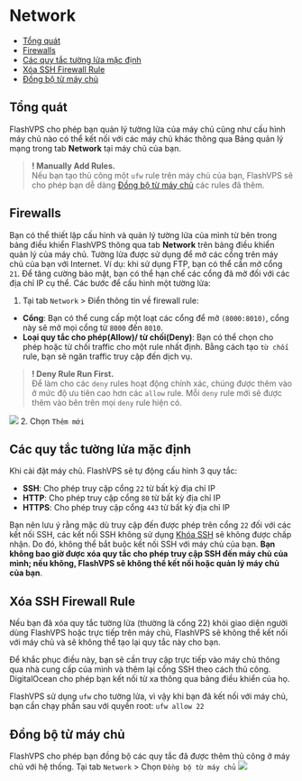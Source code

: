 # Network

<!-- TOC -->

- [Tổng quát](#tổng-quát)
- [Firewalls](#firewalls)
- [Các quy tắc tường lửa mặc định](#các-quy-tắc-tường-lửa-mặc-định)
- [Xóa SSH Firewall Rule](#xóa-ssh-firewall-rule)
- [Đồng bộ từ máy chủ](#đồng-bộ-từ-máy-chủ)

<!-- /TOC -->

<a id="markdown-tổng-quát" name="tổng-quát"></a>

## Tổng quát 

FlashVPS cho phép bạn quản lý tường lửa của máy chủ cũng như cấu hình máy chủ nào có thể kết nối với các máy chủ khác thông qua Bảng quản lý mạng trong tab **Network** tại máy chủ của bạn.

> **! Manually Add Rules.**  
> Nếu bạn tạo thủ công một `ufw` rule trên máy chủ của bạn, FlashVPS sẽ cho phép bạn dễ dàng [Đồng bộ từ máy chủ](#đồng-bộ-từ-máy-chủ) các rules đã thêm.

<a id="markdown-firewalls" name="firewalls"></a>

## Firewalls

Bạn có thể thiết lập cấu hình và quản lý tường lửa của mình từ bên trong bảng điều khiển FlashVPS thông qua tab **Network** trên bảng điều khiển quản lý của máy chủ. Tường lửa được sử dụng để mở các cổng trên máy chủ của bạn với Internet. Ví dụ: khi sử dụng FTP, bạn có thể cần mở cổng `21`.
Để tăng cường bảo mật, bạn có thể hạn chế các cổng đã mở đối với các địa chỉ IP cụ thể. Các bước để cấu hình một tường lửa:

1. Tại tab `Network` > Điển thông tin về firewall rule: 
- **Cổng**: Bạn có thể cung cấp một loạt các cổng để mở `(8000:8010)`, cổng này sẽ mở mọi cổng từ `8000` đến `8010`.
- **Loại quy tắc cho phép(Allow)/ từ chối(Deny)**: Bạn có thể chọn cho phép hoặc từ chối traffic cho một rule nhất định. Bằng cách tạo `từ chối` rule, bạn sẽ ngăn traffic truy cập đến dịch vụ.
> **! Deny Rule Run First.**  
> Để làm cho các `deny` rules hoạt động chính xác, chúng được thêm vào ở mức độ ưu tiên cao hơn các `allow` rule. Mỗi `deny` rule mới sẽ được thêm vào bên trên mọi `deny` rule hiện có.

![](/vendor/docs/images/network-tab.png)
2. Chọn `Thêm mới`
<a id="markdown-các-quy-tắc-tường-lửa-mặc-định" name="các-quy-tắc-tường-lửa-mặc-định"></a>

## Các quy tắc tường lửa mặc định
Khi cài đặt máy chủ. FlashVPS sẽ tự động cấu hình 3 quy tắc:
- **SSH**: Cho phép truy cập cổng `22` từ bất kỳ địa chỉ IP
- **HTTP**: Cho phép truy cập cổng `80` từ bất kỳ địa chỉ IP
- **HTTPS**: Cho phép truy cập cổng `443` từ bất kỳ địa chỉ IP

Bạn nên lưu ý rằng mặc dù truy cập đến được phép trên cổng `22` đối với các kết nối SSH, các kết nối SSH không sử dụng [Khóa SSH](/docs/vi/1.0/ssh-keys) sẽ không được chấp nhận. Do đó, không thể bắt buộc kết nối SSH với máy chủ của bạn. **Bạn không bao giờ được xóa quy tắc cho phép truy cập SSH đến máy chủ của mình; nếu không, FlashVPS sẽ không thể kết nối hoặc quản lý máy chủ của bạn**.

<a id="markdown-xóa-ssh-firewall-rule" name="xóa-ssh-firewall-rule"></a>

## Xóa SSH Firewall Rule
Nếu bạn đã xóa quy tắc tường lửa (thường là cổng 22) khỏi giao diện người dùng FlashVPS hoặc trực tiếp trên máy chủ, FlashVPS sẽ không thể kết nối với máy chủ và sẽ không thể tạo lại quy tắc này cho bạn.

Để khắc phục điều này, bạn sẽ cần truy cập trực tiếp vào máy chủ thông qua nhà cung cấp của mình và thêm lại cổng SSH theo cách thủ công. DigitalOcean cho phép bạn kết nối từ xa thông qua bảng điều khiển của họ.

FlashVPS sử dụng `ufw` cho tường lửa, vì vậy khi bạn đã kết nối với máy chủ, bạn cần chạy phần sau với quyền root:
`ufw allow 22`

<a id="markdown-đồng-bộ-từ-máy-chủ" name="đồng-bộ-từ-máy-chủ"></a>

## Đồng bộ từ máy chủ
FlashVPS cho phép bạn đồng bộ các quy tắc đã được thêm thủ công ở máy chủ với hệ thống.
Tại tab `Network` > Chọn `Đồng bộ từ máy chủ`
![](/vendor/docs/images/firewall-sync.png)
